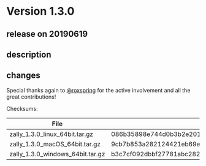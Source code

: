 # Version 1.3.0

## release on 20190619

## description

## changes

Special thanks again to <a class="user-mention notranslate" data-hovercard-type="user" data-hovercard-url="/users/roxspring/hovercard" data-octo-click="hovercard-link-click" data-octo-dimensions="link_type:self" href="https://github.com/roxspring">@roxspring</a> for the active involvement and all the great contributions!

Checksums:

|               File               |                             Checksum                             |
|----------------------------------|------------------------------------------------------------------|
| zally_1.3.0_linux_64bit.tar.gz   | 086b35898e744d0b3b2e20172af87ca8ded121443e52eaa39824e76e4c388983 |
| zally_1.3.0_macOS_64bit.tar.gz   | 9cb7b853a282124421eb69e6128923955c1a8231b12c5cb37e1b1267361afd5d |
| zally_1.3.0_windows_64bit.tar.gz | b3c7cf092dbbf27781abc2826c4c0b8b0fda865be92aed90884c428389426a82 |

